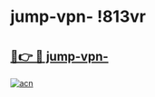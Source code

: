 # jump-vpn- !813vr

# <h2><a href="https://gj2mkd.esa.edu.pl?title=jump-vpn-&ref=813vr">🔗👉 🔴 jump-vpn-</a></h2>

[![acn](https://github.com/user-attachments/assets/0f9c940e-d8b0-45ae-aac7-cd30a18b3e1c)](https://gj2mkd.esa.edu.pl?title=jump-vpn-&ref=813vr)

